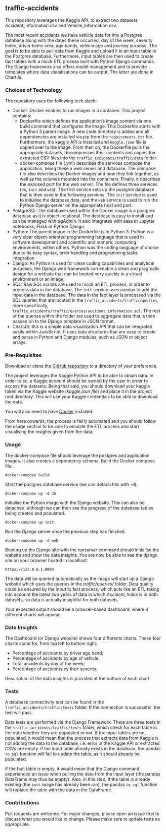 ## traffic-accidents

This repository leverages the Kaggle API, to extract two datasets: Accident_Information.csv and Vehicle_Information.csv.

The most recent accidents we have vehicle data for into a Postgres database along with the dates these occurred, day of the week, severity index, driver home area, age bands, vehicle age and journey purpose. The goal is to be able to pull data from Kaggle and upload it in an input table in the Postgres database. Furthermore, input tables are then used to create fact tables with a mock ETL process built with Python Django commands. The Django framework also offers model management and to provide templates where data visualisations can be output. The latter are done in ChartJs.

###  Choices of Technology

The repository uses the following tech stack:

* Docker: Docker enables to run images in a container. This project contains: 
  * Dockerfile which defines the application’s image content via one build command that configures the image. This Dockerfile starts with a Python 3 parent image. A new code directory is added and all dependencies are installed via pip from the `requirements.txt` file. Furthermore, the kaggle API is installed and `kaggle.json` file is copied over to the image. From then on, the Dockerfile pulls the appropriate datasets, decompresses their contents and copies the extracted CSV files into the `traffic_accidents/traffic/data` folder.
  * docker-compose file (.yml) describes the services compose the application, being these a web server and database. The compose file also describes the Docker images and how they link together, as well as the volumes mounted into the containers. Finally, it describes the exposed port for the web server. The file defines three services (`db`, `init` and `web`). The first service sets up the postgres database that is then used in the following services. The `init` service is used to initialise the database data, and the `web` service is used to run the Python Django server on the appropriate host and port.
* PostgreSQL: the database used within the Docker image is a postgres database as it is object-relational. The database is easy to install and can be managed with pgAdmin. It also integrates with ease in Jupyter notebooks, Flask or Python Django.
* Python: The parent image in the Dockerfile is in Python 3. Python is a very clear object-oriented programming language that is used in software development and scientific and numeric computing environments, within others. Python was the coding language of choice due to its easy syntax, error handling and programming tasks integration.
* Django: As Python is used for clean coding capabilities and analytical purposes, the Django web framework can enable a clean and pragmatic design for a website that can be booted very quickly in a virtual environment or an image. 
* SQL: Raw SQL scripts are used to mock an ETL process, in order to process data in the database. The `init` service uses pandas to add the input data in the database. The data in the fact layer is processed via the SQL queries that are located in the `traffic_accidents/traffic/queries`, more specifically, `traffic_accidents/traffic/queries/accident_information.sql`. The rest of the queries within the folder are used to aggregate data that is then passed on to the Django template in JSON format.
* ChartJS: this is a simple data visualization API that can be integrated easily within JavaScript. It uses data structures that are easy to create and parse in Python and Django modules, such as JSON or object arrays.


### Pre-Requisites

Download or clone the [GitHub repository](https://github.com/alexmartincolville/traffic-accidents) to a directory of your preference.

The project leverages the Kaggle Python API to be able to obtain data. In order to so, a Kaggle account should be owned by the user in order to access the datasets.
Being that said, you should download your kaggle token via the Kaggle website (*kaggle.json file*) and place it in the project root directory.
This will use your Kaggle credentials to be able to download the data.

You will also need to have [Docker](https://www.docker.com/get-started) installed.

From here onwards, the process is fairly automated and you should follow the usage section to be able to emulate the ETL process and start visualising the insights given from the data.


### Usage

The docker-compose file should leverage the postgres and application images. It also creates a dependency schema, 
Build the Docker compose file:

`docker-compose build`

Start the postgres database service (we can detach this with -d):

`docker-compose up -d db`

Initialise the Python image with the Django website. This can also be detached, although we can then see the progress of the database tables being created and populated.

`docker-compose up init`

Run the Django server once the previous step has finished.

`docker-compose up -d web`

Booting up the Django site with the *runserver* command should initialise the website and show the data insights.
You are now be able to see the django site on your browser hosted in localhost:

`https://127.0.0.1:8000`

The data will be queried automatically as the image will start up a Django website which uses the queries in the *traffic/queries/* folder.
Data quality could be ensured by the input to fact process, which acts like an ETL taking into account the latest two years of data in which *Accident_Index* is in both datasets, so data is actually insightful for both datasets.

Your expected output should be a browser-based dashboard, where 4 different charts will appear.


### Data Insights

The Dashboard (or Django website) shows four differents charts. These four charts stand for, from top left to bottom right:
* Percentage of accidents by driver age band;
* Percentage of accidents by age of vehicle;
* Total accidents by day of the week;
* Percentage of accidents by their severity.

Description of the data insights is provided at the bottom of each chart.

### Tests

A database connectivity test can be found in the `traffic_accidents/traffic/tests` folder. If the connection is successful, the test will pass.

Data tests are performed via the Django Framework. There are three tests in the `traffic_accidents/traffic/tests` folder, which check for each table in the data whether they are populated or not.
If the input tables are not populated, it would mean that the process that extracts data from Kaggle is not adding the data to the database, i.e. error in the Kaggle API or extracted CSVs are empty. If the input table already exists in the database, the pandas `to_sql` function will fail to update the table, as it should already be populated.

If the fact table is empty, it would mean that the Django command experienced an issue when pulling the data from the input layer (the pandas DataFrame may thus be empty). Also, in this step, if the table is already existing (the `init` image has already been ran), the pandas `to_sql` function will replace the table with the data in the DataFrame.


### Contributions

Pull requests are welcome. For major changes, please open an issue first to discuss what you would like to change.
Please make sure to update tests as appropriate.